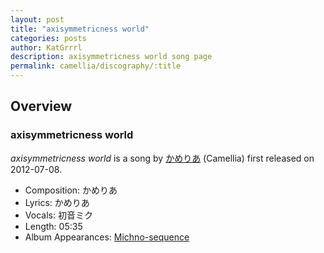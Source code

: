 ```yaml
---
layout: post
title: "axisymmetricness world"
categories: posts
author: KatGrrrl
description: axisymmetricness world song page
permalink: camellia/discography/:title
---
```


## Overview

### axisymmetricness world

*axisymmetricness world* is a song by [かめりあ](/camellia) (Camellia) first released on 2012-07-08.

* Composition: かめりあ
* Lyrics: かめりあ
* Vocals: 初音ミク
* Length: 05:35
* Album Appearances: [Michno-sequence](/camellia/albums/Michno-sequence)
